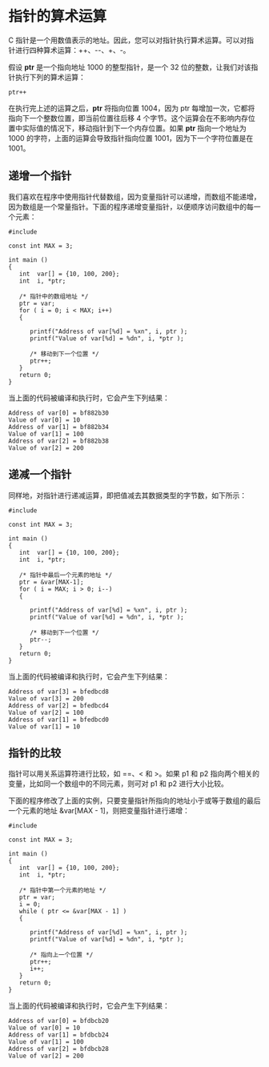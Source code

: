 # 指针的算术运算

C 指针是一个用数值表示的地址。因此，您可以对指针执行算术运算。可以对指针进行四种算术运算：++、--、+、-。

假设 **ptr** 是一个指向地址 1000 的整型指针，是一个 32 位的整数，让我们对该指针执行下列的算术运算：

    ptr++

在执行完上述的运算之后，**ptr** 将指向位置 1004，因为 ptr 每增加一次，它都将指向下一个整数位置，即当前位置往后移 4 个字节。这个运算会在不影响内存位置中实际值的情况下，移动指针到下一个内存位置。如果 **ptr** 指向一个地址为 1000 的字符，上面的运算会导致指针指向位置 1001，因为下一个字符位置是在 1001。

## 递增一个指针

我们喜欢在程序中使用指针代替数组，因为变量指针可以递增，而数组不能递增，因为数组是一个常量指针。下面的程序递增变量指针，以便顺序访问数组中的每一个元素：

    #include 

    const int MAX = 3;

    int main ()
    {
       int  var[] = {10, 100, 200};
       int  i, *ptr;

       /* 指针中的数组地址 */
       ptr = var;
       for ( i = 0; i < MAX; i++)
       {

          printf("Address of var[%d] = %xn", i, ptr );
          printf("Value of var[%d] = %dn", i, *ptr );

          /* 移动到下一个位置 */
          ptr++;
       }
       return 0;
    }

当上面的代码被编译和执行时，它会产生下列结果：

    Address of var[0] = bf882b30
    Value of var[0] = 10
    Address of var[1] = bf882b34
    Value of var[1] = 100
    Address of var[2] = bf882b38
    Value of var[2] = 200

## 递减一个指针

同样地，对指针进行递减运算，即把值减去其数据类型的字节数，如下所示：

    #include 

    const int MAX = 3;

    int main ()
    {
       int  var[] = {10, 100, 200};
       int  i, *ptr;

       /* 指针中最后一个元素的地址 */
       ptr = &var[MAX-1];
       for ( i = MAX; i > 0; i--)
       {

          printf("Address of var[%d] = %xn", i, ptr );
          printf("Value of var[%d] = %dn", i, *ptr );

          /* 移动到下一个位置 */
          ptr--;
       }
       return 0;
    }

当上面的代码被编译和执行时，它会产生下列结果：

    Address of var[3] = bfedbcd8
    Value of var[3] = 200
    Address of var[2] = bfedbcd4
    Value of var[2] = 100
    Address of var[1] = bfedbcd0
    Value of var[1] = 10

## 指针的比较

指针可以用关系运算符进行比较，如 ==、< 和 >。如果 p1 和 p2 指向两个相关的变量，比如同一个数组中的不同元素，则可对 p1 和 p2 进行大小比较。

下面的程序修改了上面的实例，只要变量指针所指向的地址小于或等于数组的最后一个元素的地址 &var[MAX - 1]，则把变量指针进行递增：

    #include 

    const int MAX = 3;

    int main ()
    {
       int  var[] = {10, 100, 200};
       int  i, *ptr;

       /* 指针中第一个元素的地址 */
       ptr = var;
       i = 0;
       while ( ptr <= &var[MAX - 1] )
       {

          printf("Address of var[%d] = %xn", i, ptr );
          printf("Value of var[%d] = %dn", i, *ptr );

          /* 指向上一个位置 */
          ptr++;
          i++;
       }
       return 0;
    }

当上面的代码被编译和执行时，它会产生下列结果：

    Address of var[0] = bfdbcb20
    Value of var[0] = 10
    Address of var[1] = bfdbcb24
    Value of var[1] = 100
    Address of var[2] = bfdbcb28
    Value of var[2] = 200